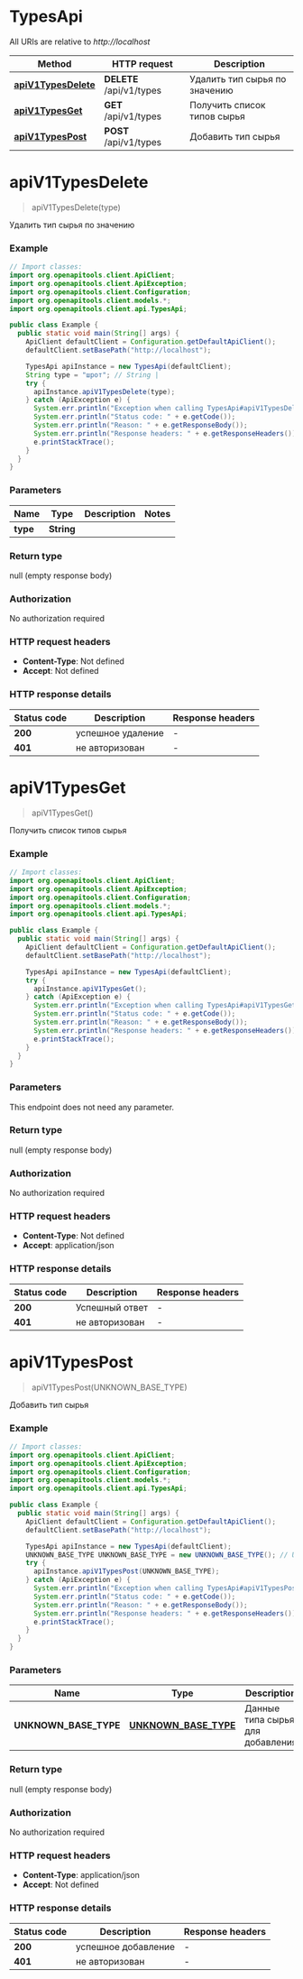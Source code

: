 # TypesApi

All URIs are relative to *http://localhost*

Method | HTTP request | Description
------------- | ------------- | -------------
[**apiV1TypesDelete**](TypesApi.md#apiV1TypesDelete) | **DELETE** /api/v1/types | Удалить тип сырья по значению
[**apiV1TypesGet**](TypesApi.md#apiV1TypesGet) | **GET** /api/v1/types | Получить список типов сырья
[**apiV1TypesPost**](TypesApi.md#apiV1TypesPost) | **POST** /api/v1/types | Добавить тип сырья


<a name="apiV1TypesDelete"></a>
# **apiV1TypesDelete**
> apiV1TypesDelete(type)

Удалить тип сырья по значению

### Example
```java
// Import classes:
import org.openapitools.client.ApiClient;
import org.openapitools.client.ApiException;
import org.openapitools.client.Configuration;
import org.openapitools.client.models.*;
import org.openapitools.client.api.TypesApi;

public class Example {
  public static void main(String[] args) {
    ApiClient defaultClient = Configuration.getDefaultApiClient();
    defaultClient.setBasePath("http://localhost");

    TypesApi apiInstance = new TypesApi(defaultClient);
    String type = "шрот"; // String | 
    try {
      apiInstance.apiV1TypesDelete(type);
    } catch (ApiException e) {
      System.err.println("Exception when calling TypesApi#apiV1TypesDelete");
      System.err.println("Status code: " + e.getCode());
      System.err.println("Reason: " + e.getResponseBody());
      System.err.println("Response headers: " + e.getResponseHeaders());
      e.printStackTrace();
    }
  }
}
```

### Parameters

Name | Type | Description  | Notes
------------- | ------------- | ------------- | -------------
 **type** | **String**|  |

### Return type

null (empty response body)

### Authorization

No authorization required

### HTTP request headers

 - **Content-Type**: Not defined
 - **Accept**: Not defined

### HTTP response details
| Status code | Description | Response headers |
|-------------|-------------|------------------|
**200** | успешное удаление |  -  |
**401** | не авторизован |  -  |

<a name="apiV1TypesGet"></a>
# **apiV1TypesGet**
> apiV1TypesGet()

Получить список типов сырья

### Example
```java
// Import classes:
import org.openapitools.client.ApiClient;
import org.openapitools.client.ApiException;
import org.openapitools.client.Configuration;
import org.openapitools.client.models.*;
import org.openapitools.client.api.TypesApi;

public class Example {
  public static void main(String[] args) {
    ApiClient defaultClient = Configuration.getDefaultApiClient();
    defaultClient.setBasePath("http://localhost");

    TypesApi apiInstance = new TypesApi(defaultClient);
    try {
      apiInstance.apiV1TypesGet();
    } catch (ApiException e) {
      System.err.println("Exception when calling TypesApi#apiV1TypesGet");
      System.err.println("Status code: " + e.getCode());
      System.err.println("Reason: " + e.getResponseBody());
      System.err.println("Response headers: " + e.getResponseHeaders());
      e.printStackTrace();
    }
  }
}
```

### Parameters
This endpoint does not need any parameter.

### Return type

null (empty response body)

### Authorization

No authorization required

### HTTP request headers

 - **Content-Type**: Not defined
 - **Accept**: application/json

### HTTP response details
| Status code | Description | Response headers |
|-------------|-------------|------------------|
**200** | Успешный ответ |  -  |
**401** | не авторизован |  -  |

<a name="apiV1TypesPost"></a>
# **apiV1TypesPost**
> apiV1TypesPost(UNKNOWN_BASE_TYPE)

Добавить тип сырья

### Example
```java
// Import classes:
import org.openapitools.client.ApiClient;
import org.openapitools.client.ApiException;
import org.openapitools.client.Configuration;
import org.openapitools.client.models.*;
import org.openapitools.client.api.TypesApi;

public class Example {
  public static void main(String[] args) {
    ApiClient defaultClient = Configuration.getDefaultApiClient();
    defaultClient.setBasePath("http://localhost");

    TypesApi apiInstance = new TypesApi(defaultClient);
    UNKNOWN_BASE_TYPE UNKNOWN_BASE_TYPE = new UNKNOWN_BASE_TYPE(); // UNKNOWN_BASE_TYPE | Данные типа сырья для добавления
    try {
      apiInstance.apiV1TypesPost(UNKNOWN_BASE_TYPE);
    } catch (ApiException e) {
      System.err.println("Exception when calling TypesApi#apiV1TypesPost");
      System.err.println("Status code: " + e.getCode());
      System.err.println("Reason: " + e.getResponseBody());
      System.err.println("Response headers: " + e.getResponseHeaders());
      e.printStackTrace();
    }
  }
}
```

### Parameters

Name | Type | Description  | Notes
------------- | ------------- | ------------- | -------------
 **UNKNOWN_BASE_TYPE** | [**UNKNOWN_BASE_TYPE**](UNKNOWN_BASE_TYPE.md)| Данные типа сырья для добавления |

### Return type

null (empty response body)

### Authorization

No authorization required

### HTTP request headers

 - **Content-Type**: application/json
 - **Accept**: Not defined

### HTTP response details
| Status code | Description | Response headers |
|-------------|-------------|------------------|
**200** | успешное добавление |  -  |
**401** | не авторизован |  -  |

